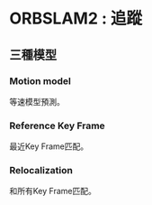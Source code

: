 # ORBSLAM2 : 追蹤

## 三種模型

### Motion model

等速模型預測。

### Reference Key Frame

最近Key Frame匹配。

### Relocalization

和所有Key Frame匹配。
